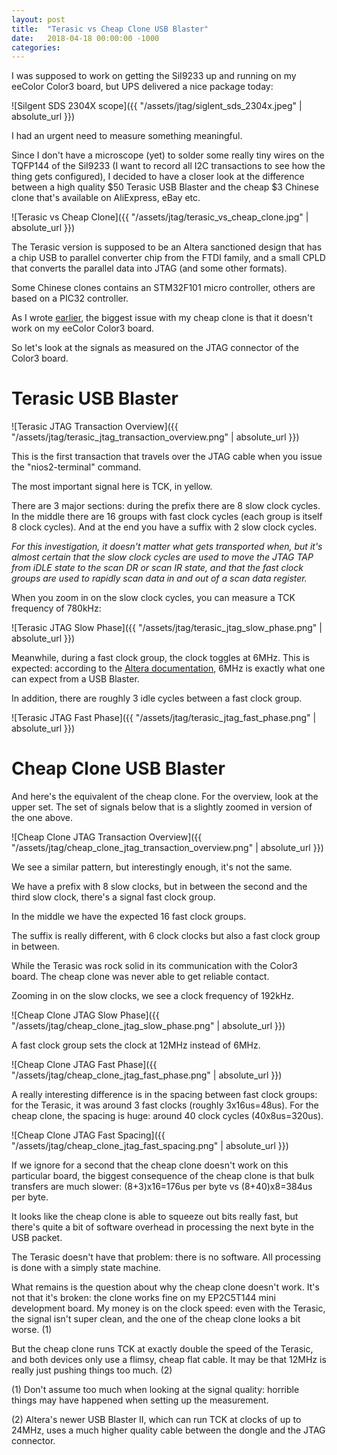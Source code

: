 ```yaml
---
layout: post
title:  "Terasic vs Cheap Clone USB Blaster"
date:   2018-04-18 00:00:00 -1000
categories: 
---
```


I was supposed to work on getting the SiI9233 up and running on my eeColor Color3 board, but UPS delivered a nice 
package today:

![Silgent SDS 2304X scope]({{ "/assets/jtag/siglent_sds_2304x.jpeg" | absolute_url }})

I had an urgent need to measure something meaningful. 

Since I don't have a microscope (yet) to solder some really tiny wires on the TQFP144 of the SiI9233 (I want to record 
all I2C transactions to see how the thing gets configured), I decided to have a closer look at the difference between 
a high quality $50 Terasic USB Blaster and the cheap $3 Chinese clone that's available on AliExpress, eBay etc.

![Terasic vs Cheap Clone]({{ "/assets/jtag/terasic_vs_cheap_clone.jpg" | absolute_url }})

The Terasic version is supposed to be an Altera sanctioned design that has a chip USB to parallel converter chip from 
the FTDI family, and a small CPLD that converts the parallel data into JTAG (and some other formats). 

Some Chinese clones contains an STM32F101 micro controller, others are based on a PIC32 controller.

As I wrote [earlier](/2018/04/11/Dirt-Cheap-USB-Blaster-Clones-Considered-Harmful.html), the biggest issue with my 
cheap clone is that it doesn't work on my eeColor Color3 board.

So let's look at the signals as measured on the JTAG connector of the Color3 board.

# Terasic USB Blaster

![Terasic JTAG Transaction Overview]({{ "/assets/jtag/terasic_jtag_transaction_overview.png" | absolute_url }})

This is the first transaction that travels over the JTAG cable when you issue the "nios2-terminal" command.

The most important signal here is TCK, in yellow.

There are 3 major sections: during the prefix there are 8 slow clock cycles. In the middle there are 16 groups 
with fast clock cycles (each group is itself 8 clock cycles). And at the end you have a suffix with 2 slow clock cycles.

*For this investigation, it doesn't matter what gets transported when, but it's almost certain that the slow clock cycles 
are used to move the JTAG TAP from iDLE state to the scan DR or scan IR state, and that the fast clock groups are used to 
rapidly scan data in and out of a scan data register.*

When you zoom in on the slow clock cycles, you can measure a TCK frequency of 780kHz:

![Terasic JTAG Slow Phase]({{ "/assets/jtag/terasic_jtag_slow_phase.png" | absolute_url }})

Meanwhile, during a fast clock group, the clock toggles at 6MHz. This is expected: according to the 
[Altera documentation](https://www.altera.com/support/support-resources/knowledge-base/solutions/rd03112009_879.html), 
6MHz is exactly what one can expect from a USB Blaster.

In addition, there are roughly 3 idle cycles between a fast clock group.

![Terasic JTAG Fast Phase]({{ "/assets/jtag/terasic_jtag_fast_phase.png" | absolute_url }})


# Cheap Clone USB Blaster

And here's the equivalent of the cheap clone. For the overview, look at the upper set. The set of signals below 
that is a slightly zoomed in version of the one above.

![Cheap Clone JTAG Transaction Overview]({{ "/assets/jtag/cheap_clone_jtag_transaction_overview.png" | absolute_url }})

We see a similar pattern, but interestingly enough, it's not the same.

We have a prefix with 8 slow clocks, but in between the second and the third slow clock, there's a signal fast clock group.

In the middle we have the expected 16 fast clock groups. 

The suffix is really different, with 6 clock clocks but also a fast clock group in between.

While the Terasic was rock solid in its communication with the Color3 board. The cheap clone was never able to get reliable contact.

Zooming in on the slow clocks, we see a clock frequency of 192kHz.

![Cheap Clone JTAG Slow Phase]({{ "/assets/jtag/cheap_clone_jtag_slow_phase.png" | absolute_url }})

A fast clock group sets the clock at 12MHz instead of 6MHz.

![Cheap Clone JTAG Fast Phase]({{ "/assets/jtag/cheap_clone_jtag_fast_phase.png" | absolute_url }})

A really interesting difference is in the spacing between fast clock groups: for the Terasic, it was around 3 fast clocks 
(roughly 3x16us=48us). For the cheap clone, the spacing is huge: around 40 clock cycles (40x8us=320us).

![Cheap Clone JTAG Fast Spacing]({{ "/assets/jtag/cheap_clone_jtag_fast_spacing.png" | absolute_url }})

If we ignore for a second that the cheap clone doesn't work on this particular board, the biggest consequence of the cheap 
clone is that bulk transfers are much slower: (8+3)x16=176us per byte vs (8+40)x8=384us per byte.

It looks like the cheap clone is able to squeeze out bits really fast, but there's quite a bit of software overhead in processing 
the next byte in the USB packet. 

The Terasic doesn't have that problem: there is no software. All processing is done with a simply state machine.

What remains is the question about why the cheap clone doesn't work. It's not that it's broken: the clone works fine on my 
EP2C5T144 mini development board. My money is on the clock speed: even with the Terasic, the signal isn't super clean, and 
the one of the cheap clone looks a bit worse. (1) 

But the cheap clone runs TCK at exactly double the speed of the Terasic, and both devices only use a flimsy, cheap flat cable. 
It may be that 12MHz is really just pushing things too much. (2)

(1) Don't assume too much when looking at the signal quality: horrible things may have happened when setting up the measurement.

(2) Altera's newer USB Blaster II, which can run TCK at clocks of up to 24MHz, uses a much higher quality cable between the dongle and the JTAG connector.

